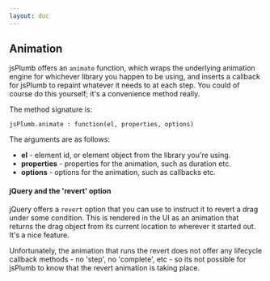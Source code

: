 ```yaml
---
layout: doc
---
```


## Animation

jsPlumb offers an `animate` function, which wraps the underlying animation engine for whichever library you happen to be using, and inserts a callback for jsPlumb to repaint whatever it needs to at each step. You could of course do this yourself; it's a convenience method really.

The method signature is:
    
    jsPlumb.animate : function(el, properties, options)

The arguments are as follows:
- **el** - element id, or element object from the library you're using.
- **properties** - properties for the animation, such as duration etc.
- **options** - options for the animation, such as callbacks etc.


#### jQuery and the 'revert' option

jQuery offers a `revert` option that you can use to instruct it to revert a drag under some condition. This is rendered in the UI as an animation that returns the drag object from its current location to wherever it started out. It's a nice feature. 

Unfortunately, the animation that runs the revert does not offer any lifecycle callback methods - no 'step', no 'complete', etc - so its not possible for jsPlumb to know that the revert animation is taking place.